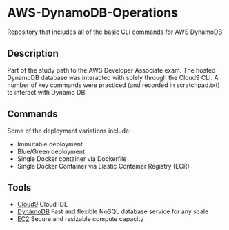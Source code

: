 # AWS-DynamoDB-Operations
Repository that includes all of the basic CLI commands for AWS DynamoDB

## Description
Part of the study path to the AWS Developer Associate exam. The hosted DynamoDB database was interacted with solely through the Cloud9 CLI. 
A number of key commands were practiced (and recorded in scratchpad.txt) to interact with Dynamo DB.

## Commands
Some of the deployment variations include: 
- Immutable deployment
- Blue/Green deployment
- Single Docker container via Dockerfile
- Single Docker Container via Elastic Container Registry (ECR)


## Tools
- [Cloud9](https://aws.amazon.com/cloud9/) Cloud IDE
- [DynamoDB](https://aws.amazon.com/dynamodb/) Fast and flexible NoSQL database service for any scale
- [EC2](https://aws.amazon.com/ec2/?ec2-whats-new.sort-by=item.additionalFields.postDateTime&ec2-whats-new.sort-order=desc) Secure and resizable compute capacity

